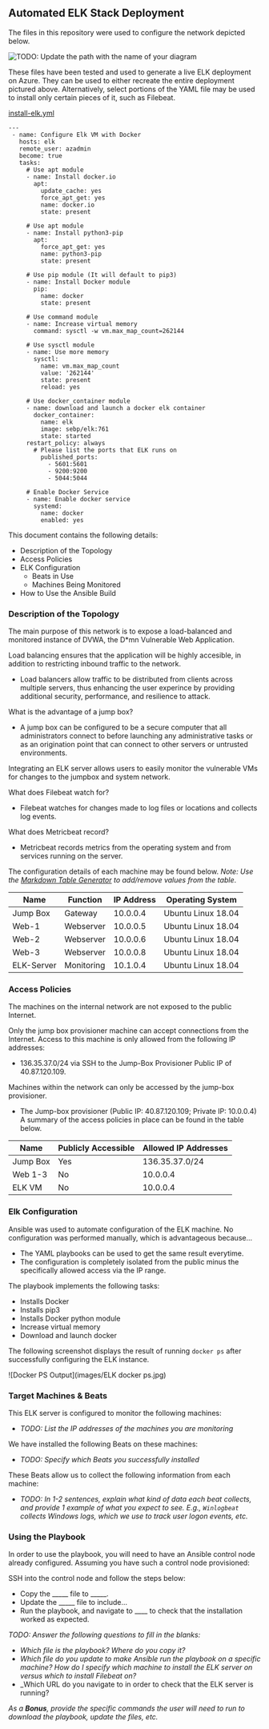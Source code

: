 ## Automated ELK Stack Deployment

The files in this repository were used to configure the network depicted below.

![TODO: Update the path with the name of your diagram](images/diagram_filename.png)

These files have been tested and used to generate a live ELK deployment on Azure. They can be used to either recreate the entire deployment pictured above. Alternatively, select portions of the YAML file may be used to install only certain pieces of it, such as Filebeat.

 [install-elk.yml](https://raw.githubusercontent.com/Nightwing99ktm/forkthisprojectsite/master/install-elk.yml)
 
 ```
 ---
  - name: Configure Elk VM with Docker
    hosts: elk
    remote_user: azadmin
    become: true
    tasks:
      # Use apt module
      - name: Install docker.io
        apt:
          update_cache: yes
          force_apt_get: yes
          name: docker.io
          state: present

      # Use apt module
      - name: Install python3-pip
        apt:
          force_apt_get: yes
          name: python3-pip
          state: present

      # Use pip module (It will default to pip3)
      - name: Install Docker module
        pip:
          name: docker
          state: present

      # Use command module
      - name: Increase virtual memory
        command: sysctl -w vm.max_map_count=262144

      # Use sysctl module
      - name: Use more memory
        sysctl:
          name: vm.max_map_count
          value: '262144'
          state: present
          reload: yes

      # Use docker_container module
      - name: download and launch a docker elk container
        docker_container:
          name: elk
          image: sebp/elk:761
          state: started
	  restart_policy: always
        # Please list the ports that ELK runs on
          published_ports:
            - 5601:5601
            - 9200:9200
            - 5044:5044

      # Enable Docker Service
      - name: Enable docker service
        systemd:
          name: docker
          enabled: yes
```

This document contains the following details:
- Description of the Topology
- Access Policies
- ELK Configuration
  - Beats in Use
  - Machines Being Monitored
- How to Use the Ansible Build


### Description of the Topology

The main purpose of this network is to expose a load-balanced and monitored instance of DVWA, the D*mn Vulnerable Web Application.

Load balancing ensures that the application will be highly accesible, in addition to restricting inbound traffic to the network.
- Load balancers allow traffic to be distributed from clients across multiple servers, thus enhancing the user experince by providing additional security, performance, and resilience to attack. 

What is the advantage of a jump box?
- A jump box can be configured to be a secure computer that all administrators connect to before launching any administrative tasks or as an origination point that can connect to other servers or untrusted environments. 

Integrating an ELK server allows users to easily monitor the vulnerable VMs for changes to the jumpbox and system network.

What does Filebeat watch for?
- Filebeat watches for changes made to log files or locations and collects log events. 

What does Metricbeat record?
- Metricbeat records metrics from the operating system and from services running on the server.

The configuration details of each machine may be found below.
_Note: Use the [Markdown Table Generator](http://www.tablesgenerator.com/markdown_tables) to add/remove values from the table_.

| Name     | Function | IP Address | Operating System |
|----------|----------|------------|------------------|
| Jump Box | Gateway  | 10.0.0.4   | Ubuntu Linux 18.04|
| Web-1    | Webserver| 10.0.0.5   | Ubuntu Linux 18.04|
| Web-2    | Webserver| 10.0.0.6   | Ubuntu Linux 18.04|
| Web-3    | Webserver| 10.0.0.8   | Ubuntu Linux 18.04|
| ELK-Server| Monitoring | 10.1.0.4 | Ubuntu Linux 18.04|

### Access Policies

The machines on the internal network are not exposed to the public Internet. 

Only the jump box provisioner machine can accept connections from the Internet. Access to this machine is only allowed from the following IP addresses:
- 136.35.37.0/24 via SSH to the Jump-Box Provisioner Public IP of 40.87.120.109.

Machines within the network can only be accessed by the jump-box provisioner.
- The Jump-box provisioner (Public IP: 40.87.120.109; Private IP: 10.0.0.4)
A summary of the access policies in place can be found in the table below.

| Name     | Publicly Accessible | Allowed IP Addresses |
|----------|---------------------|----------------------|
| Jump Box | Yes                 | 136.35.37.0/24       | 
| Web 1-3  | No                  | 10.0.0.4             | 
| ELK VM   | No                  | 10.0.0.4             | 
 

### Elk Configuration

Ansible was used to automate configuration of the ELK machine. No configuration was performed manually, which is advantageous because...
- The YAML playbooks can be used to get the same result everytime.
- The configuration is completely isolated from the public minus the specifically allowed access via the IP range. 

The playbook implements the following tasks:
- Installs Docker
- Installs pip3
- Installs Docker python module
- Increase virtual memory
- Download and launch docker

The following screenshot displays the result of running `docker ps` after successfully configuring the ELK instance.

![Docker PS Output](images/ELK docker ps.jpg)

### Target Machines & Beats
This ELK server is configured to monitor the following machines:
- _TODO: List the IP addresses of the machines you are monitoring_

We have installed the following Beats on these machines:
- _TODO: Specify which Beats you successfully installed_

These Beats allow us to collect the following information from each machine:
- _TODO: In 1-2 sentences, explain what kind of data each beat collects, and provide 1 example of what you expect to see. E.g., `Winlogbeat` collects Windows logs, which we use to track user logon events, etc._

### Using the Playbook
In order to use the playbook, you will need to have an Ansible control node already configured. Assuming you have such a control node provisioned: 

SSH into the control node and follow the steps below:
- Copy the _____ file to _____.
- Update the _____ file to include...
- Run the playbook, and navigate to ____ to check that the installation worked as expected.

_TODO: Answer the following questions to fill in the blanks:_
- _Which file is the playbook? Where do you copy it?_
- _Which file do you update to make Ansible run the playbook on a specific machine? How do I specify which machine to install the ELK server on versus which to install Filebeat on?_
- _Which URL do you navigate to in order to check that the ELK server is running?

_As a **Bonus**, provide the specific commands the user will need to run to download the playbook, update the files, etc._
